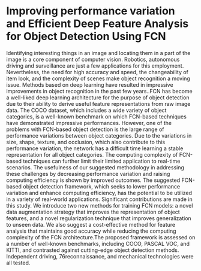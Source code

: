 # Improving performance variation and Efficient Deep Feature Analysis for Object Detection Using FCN

Identifying interesting things in an image and locating them in a part of the image is a core component of computer vision. Robotics, autonomous driving and surveillance are just a few applications for this employment. Nevertheless, the need for high accuracy and speed, the changeability of item look, and the complexity of scenes make object recognition a moving issue. Methods based on deep learning have resulted in impressive improvements in object recognition in the past few years..FCN has become a well-liked deep learning architecture for the purpose of object detection due to their ability to derive useful feature representations from raw image data. The COCO dataset, which includes a wide variety of object categories, is a well-known benchmark on which FCN-based techniques have demonstrated impressive performances.
However, one of the problems with FCN-based object detection is the large range of performance variations between object categories. Due to the variations in size, shape, texture, and occlusion, which also contribute to this performance variation, the network has a difficult time learning a stable representation for all object categories. The computing complexity of FCN-based techniques can further limit their limited application to real-time scenarios.
The usefulness of our suggested methodology in addressing these challenges by decreasing performance variation and raising computing efficiency is shown by improved outcomes. The suggested FCN-based object detection framework, which seeks to lower performance variation and enhance computing efficiency, has the potential to be utilized in a variety of real-world applications. Significant contributions are made in this study. We introduce two new methods for training FCN models: a novel data augmentation strategy that improves the representation of object features, and a novel regularization technique that improves generalization to unseen data. We also suggest a cost-effective method for feature analysis that maintains good accuracy while reducing the computing complexity of the FCN architecture.The proposed framework is assessed on a number of well-known benchmarks, including COCO, PASCAL VOC, and KITTI, and contrasted against cutting-edge object detection methods. Independent driving, 76reconnaissance, and mechanical technologies were all tested.
